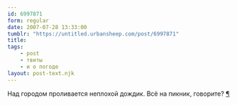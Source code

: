 ```yaml
---
id: 6997871
form: regular
date: 2007-07-28 13:33:00
tumblr: "https://untitled.urbansheep.com/post/6997871"
title:
tags:
    - post
    - твиты
    - и о погоде
layout: post-text.njk
---
```


<p>Над городом проливается неплохой дождик. Всё на пикник, говорите? <a href="http://twitter.com/urbansheep/statuses/172782092">¶</a></p>

